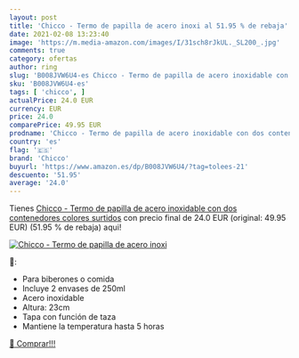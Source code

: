 ```yaml
---
layout: post
title: 'Chicco - Termo de papilla de acero inoxi al 51.95 % de rebaja'
date: 2021-02-08 13:23:40
image: 'https://m.media-amazon.com/images/I/31sch8rJkUL._SL200_.jpg'
comments: true
category: ofertas
author: ring
slug: 'B008JVW6U4-es Chicco - Termo de papilla de acero inoxidable con dos...'
sku: 'B008JVW6U4-es'
tags: [ 'chicco', ]
actualPrice: 24.0 EUR
currency: EUR
price: 24.0
comparePrice: 49.95 EUR
prodname: 'Chicco - Termo de papilla de acero inoxidable con dos contenedores  colores surtidos'
country: 'es'
flag: '🇪🇸'
brand: 'Chicco'
buyurl: 'https://www.amazon.es/dp/B008JVW6U4/?tag=tolees-21'
descuento: '51.95'
average: '24.0'
---
```


Tienes [Chicco - Termo de papilla de acero inoxidable con dos contenedores  colores surtidos](https://www.amazon.es/dp/B008JVW6U4/?tag=tolees-21) con precio final de  24.0 EUR (original: 49.95 EUR) (51.95 %  de rebaja) aqui!

[![Chicco - Termo de papilla de acero inoxi](https://m.media-amazon.com/images/I/31sch8rJkUL._SL200_.jpg)](https://www.amazon.es/dp/B008JVW6U4/?tag=tolees-21)

🔎:

- Para biberones o comida
- Incluye 2 envases de 250ml
- Acero inoxidable
- Altura: 23cm
- Tapa con función de taza
- Mantiene la temperatura hasta 5 horas

[🛒 Comprar!!!](https://www.amazon.es/dp/B008JVW6U4/?tag=tolees-21)
